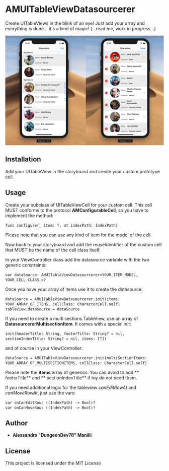 # AMUITableViewDatasourcerer

Create UITableViews in the blink of an eye!
Just add your array and everything is done... it's a kind of magic!
(...read.me, work in progress...)

![Image description](https://github.com/DungeonDev78/AMUITableViewDatasourcerer/blob/master/AMTVDatasourcererExample.jpg?raw=true)

## Installation

Add your UITableView in the storyboard and create your custom prototype cell.


## Usage

Create your subclass of UITableViewCell for your custom cell. This cell MUST conforms to the protocol **AMConfigurableCell**, so you have to implement the method:

```
func configure(_ item: T, at indexPath: IndexPath)
```

Please note that you can use any kind of item for the model of the cell.

Now back to your storyboard and add the reuseIdentifier of the custom cell that MUST be the name of the cell class itself.

In your ViewController class add the datasource variable with the two generic constraints:

```
var dataSource: AMUITableViewDatasourcerer<YOUR_ITEM_MODEL, YOUR_CELL_CLASS_>?
```

Once you have your array of items use it to create the datasource:

```
dataSource = AMUITableViewDatasourcerer.init(items: YOUR_ARRAY_OF_ITEMS, cellClass: CharacterCell.self)
tableView.dataSource = dataSource
```

If you need to create a multi sections TableView, use an array of **DatasourcererMultisectionItem**. It comes with a special init:

```
init(headerTitle: String, footerTitle: String? = nil, sectionIndexTitle: String? = nil, items: [T]) 
```

and of course in your ViewController:

```
dataSource = AMUITableViewDatasourcerer.init(multiSectionItems: YOUR_ARRAY_OF_MULTISECTIONITEMS, cellClass: CharacterCell.self)
```

Please note the **items** array of generics. You can avoid to add ** footerTitle** and ** sectionIndexTitle** if toy do not need them.

If you need additional logic for the tableview *canEditRowAt* and *canMoveRowAt*, just use the vars:

```
var onCanEditRow: ((IndexPath) -> Bool)?
var onCanMoveRow: ((IndexPath) -> Bool)?
```


## Author

* **Alessandro "DungeonDev78" Manilii**

## License

This project is licensed under the MIT License
